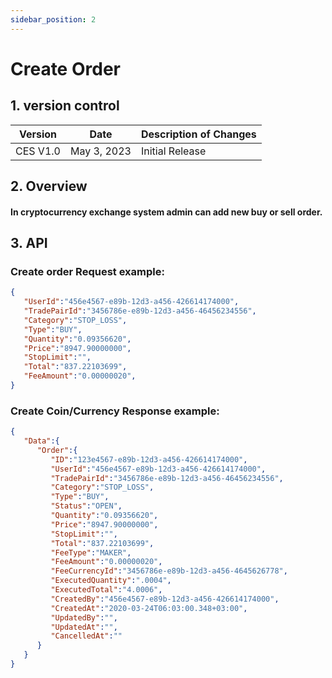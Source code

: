 ```yaml
---
sidebar_position: 2
---
```


# Create Order

## 1. version control

| Version  | Date        | Description of Changes |
| -------- | ----------- | ---------------------- |
| CES V1.0 | May 3, 2023 | Initial Release        |

## 2. Overview

#### In cryptocurrency exchange system admin can add new buy or sell order.


## 3. API

### Create order Request example:

```json
{
   "UserId":"456e4567-e89b-12d3-a456-426614174000",
   "TradePairId":"3456786e-e89b-12d3-a456-46456234556",
   "Category":"STOP_LOSS",
   "Type":"BUY",
   "Quantity":"0.09356620",
   "Price":"8947.90000000",
   "StopLimit":"",
   "Total":"837.22103699",
   "FeeAmount":"0.00000020",
}
```

### Create Coin/Currency Response example:

```json
{
   "Data":{
      "Order":{
         "ID":"123e4567-e89b-12d3-a456-426614174000",
         "UserId":"456e4567-e89b-12d3-a456-426614174000",
         "TradePairId":"3456786e-e89b-12d3-a456-46456234556",
         "Category":"STOP_LOSS",
         "Type":"BUY",
         "Status":"OPEN",
         "Quantity":"0.09356620",
         "Price":"8947.90000000",
         "StopLimit":"",
         "Total":"837.22103699",
         "FeeType":"MAKER",
         "FeeAmount":"0.00000020",
         "FeeCurrencyId":"3456786e-e89b-12d3-a456-4645626778",
         "ExecutedQuantity":".0004",
         "ExecutedTotal":"4.0006",
         "CreatedBy":"456e4567-e89b-12d3-a456-426614174000",
         "CreatedAt":"2020-03-24T06:03:00.348+03:00",
         "UpdatedBy":"",
         "UpdatedAt":"",
         "CancelledAt":""
      }
   }
}
```